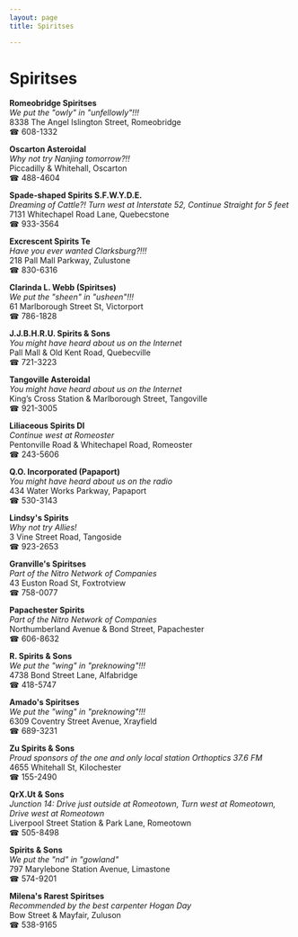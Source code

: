 ```yaml
---
layout: page 
title: Spiritses

---
```



# Spiritses


 **Romeobridge Spiritses**  
_We put the "owly" in "unfellowly"!!!_  
8338 The Angel Islington Street, Romeobridge  
☎ 608-1332

**Oscarton Asteroidal**  
_Why not try Nanjing tomorrow?!!_  
Piccadilly & Whitehall, Oscarton  
☎ 488-4604

**Spade-shaped Spirits S.F.W.Y.D.E.**  
_Dreaming of Cattle?! 
Turn west at Interstate 52, Continue Straight for 5 feet_  
7131 Whitechapel Road Lane, Quebecstone  
☎ 933-3564

**Excrescent Spirits Te**  
_Have you ever wanted Clarksburg?!!!_  
218 Pall Mall Parkway, Zulustone  
☎ 830-6316

**Clarinda L. Webb (Spiritses)**  
_We put the "sheen" in "usheen"!!!_  
61 Marlborough Street St, Victorport  
☎ 786-1828

**J.J.B.H.R.U. Spirits & Sons**  
_You might have heard about us on the Internet_  
Pall Mall & Old Kent Road, Quebecville  
☎ 721-3223

**Tangoville Asteroidal**  
_You might have heard about us on the Internet_  
King’s Cross Station & Marlborough Street, Tangoville  
☎ 921-3005

**Liliaceous Spirits Dl**  
_Continue west at Romeoster_  
Pentonville Road & Whitechapel Road, Romeoster  
☎ 243-5606

**Q.O. Incorporated (Papaport)**  
_You might have heard about us on the radio_  
434 Water Works Parkway, Papaport  
☎ 530-3143

**Lindsy's Spirits**  
_Why not try Allies!_  
3 Vine Street Road, Tangoside  
☎ 923-2653

**Granville's Spiritses**  
_Part of the Nitro Network of Companies_  
43 Euston Road St, Foxtrotview  
☎ 758-0077

**Papachester Spirits**  
_Part of the Nitro Network of Companies_  
Northumberland Avenue & Bond Street, Papachester  
☎ 606-8632

**R. Spirits & Sons**  
_We put the "wing" in "preknowing"!!!_  
4738 Bond Street Lane, Alfabridge  
☎ 418-5747

**Amado's Spiritses**  
_We put the "wing" in "preknowing"!!!_  
6309 Coventry Street Avenue, Xrayfield  
☎ 689-3231

**Zu Spirits & Sons**  
_Proud sponsors of the one and only local station Orthoptics 37.6 FM_  
4655 Whitehall St, Kilochester  
☎ 155-2490

**QrX.Ut & Sons**  
_Junction 14: Drive just outside at Romeotown, Turn west at Romeotown, Drive west at Romeotown_  
Liverpool Street Station & Park Lane, Romeotown  
☎ 505-8498

**Spirits & Sons**  
_We put the "nd" in "gowland"_  
797 Marylebone Station Avenue, Limastone  
☎ 574-9201

**Milena's Rarest Spiritses**  
_Recommended by the best carpenter Hogan Day_  
Bow Street & Mayfair, Zuluson  
☎ 538-9165

